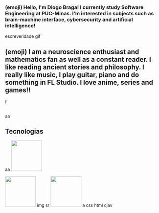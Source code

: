 ### (emoji) Hello, I'm Diogo Braga! I currently study Software Engineering at PUC-Minas. I'm interested in subjects such as brain-machine interface, cybersecurity and artificial intelligence! 
escreveridade
gif
## (emoji) I am a neuroscience enthusiast and mathematics fan as well as a constant reader. I like reading ancient stories and philosophy. I really like music, I play guitar, piano and do something in FL Studio. I love anime, series and games!! 
f
##
aa
## Tecnologias 
aa
<img height="100px" width="100px" src="https://cdn.jsdelivr.net/gh/devicons/devicon@latest/icons/cplusplus/cplusplus-original.svg" />

<img height="100px" width="100px" src="https://cdn.jsdelivr.net/gh/devicons/devicon@latest/icons/bootstrap/bootstrap-original-wordmark.svg"/>
img sr
<img height="100px" width="100px" src="https://cdn.jsdelivr.net/gh/devicons/devicon@latest/icons/arduino/arduino-original.svg" />
a
css
html
cjav
          
          
          

